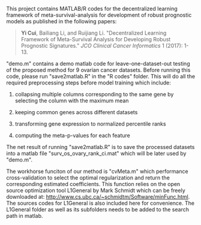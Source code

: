 This project contains MATLAB/R codes for the decentralized learning framework of meta-survival-analysis for development of robust prognostic models as published in the following papers:
> **Yi Cui**, Bailiang Li, and Ruijiang Li. "Decentralized Learning Framework of Meta-Survival Analysis for Developing Robust Prognostic Signatures." *JCO Clinical Cancer Informatics* 1 (2017): 1-13.

"demo.m" contains a demo matlab code for leave-one-dataset-out testing of the proposed method for 9 ovarian cancer datasets. Before running this code, please run "save2matlab.R" in the "R codes" folder. This will do all the required preprocessing steps before model training which include:

1) collapsing multiple columns corresponding to the same gene by selecting the column with the maximum mean

2) keeping common genes across different datasets

3) transforming gene expression to normalized percentile ranks

4) computing the meta-p-values for each feature

The net result of running "save2matlab.R" is to save the processed datasets into a matlab file "surv_os_ovary_rank_ci.mat" which will be later used by "demo.m".

The workhorse funciton of our method is "cvMeta.m" which performance cross-validation to select the optimal regularization and return the corresponding estimated coefficients. This function relies on the open source optimization tool L1General by Mark Schmidt which can be freely downloaded at: http://www.cs.ubc.ca/~schmidtm/Software/minFunc.html. The sources codes for L1General is also included here for convenience. The L1General folder as well as its subfolders needs to be added to the search path in matlab. 

